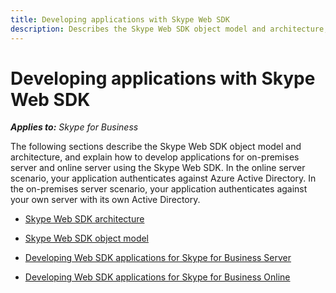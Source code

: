 ```yaml
---
title: Developing applications with Skype Web SDK
description: Describes the Skype Web SDK object model and architecture, and how to develop applications for servers using the Skype Web SDK.
---
```

# Developing applications with Skype Web SDK


 _**Applies to:** Skype for Business_

The following sections describe the Skype Web SDK object model and architecture, and explain how to develop applications for on-premises server and online server using the Skype Web SDK. In the online server scenario, your application authenticates against Azure Active Directory. In the on-premises server scenario, your application authenticates against your own server with its own Active Directory.


- [Skype Web SDK architecture](Architecture.md)  
    
- [Skype Web SDK object model](ObjectModel.md)  
    
- [Developing Web SDK applications for Skype for Business Server](DevelopForSkypeforBusiness.md)  
    
- [Developing Web SDK applications for Skype for Business Online](DevelopWebSDKappsForSfBOnline.md)  
    
